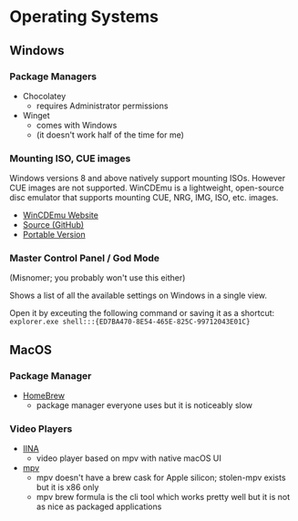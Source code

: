 # Operating Systems
## Windows

### Package Managers

- Chocolatey
    - requires Administrator permissions
- Winget
    - comes with Windows
    - (it doesn't work half of the time for me)

### Mounting ISO, CUE images

Windows versions 8 and above natively support mounting ISOs. However CUE images are not supported. 
WinCDEmu is a lightweight, open-source disc emulator that supports mounting CUE, NRG, IMG, ISO, etc. images. 
- [WinCDEmu Website](https://wincdemu.sysprogs.org/)
- [Source (GitHub)](https://github.com/sysprogs/WinCDEmu)
- [Portable Version](https://wincdemu.sysprogs.org/portable/)

### Master Control Panel / God Mode
(Misnomer; you probably won't use this either) 

Shows a list of all the available settings on Windows in a single view.

Open it by exceuting the following command or saving it as a shortcut: `explorer.exe shell:::{ED7BA470-8E54-465E-825C-99712043E01C}`

## MacOS

### Package Manager

- [HomeBrew](https://brew.sh)
    - package manager everyone uses but it is noticeably slow

### Video Players

- [IINA](https://iina.io/)
    - video player based on mpv with native macOS UI
- [mpv](https://mpv.io/)
    - mpv doesn't have a brew cask for Apple silicon; stolen-mpv exists but it is x86 only
    - mpv brew formula is the cli tool which works pretty well but it is not as nice as packaged applications
